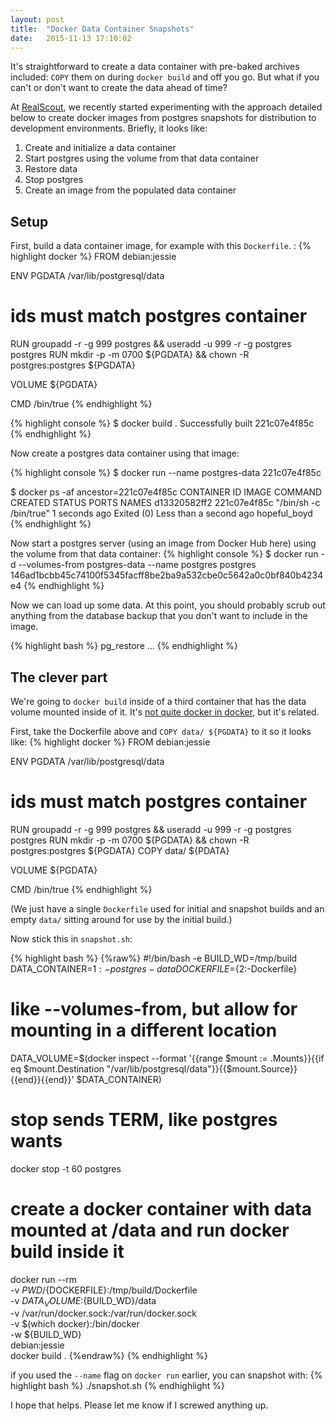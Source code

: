 ```yaml
---
layout: post
title:  "Docker Data Container Snapshots"
date:   2015-11-13 17:10:02
---
```

It's straightforward to create a data container with pre-baked archives included: `COPY` them on during `docker build` and off you go.  But what if you can't or don't want to create the data ahead of time?

At [RealScout][RealScout], we recently started experimenting with the approach detailed below to create docker images from postgres snapshots for distribution to development environments.  Briefly, it looks like:

1. Create and initialize a data container
1. Start postgres using the volume from that data container
1. Restore data
1. Stop postgres
1. Create an image from the populated data container

## Setup

First, build a data container image, for example with this `Dockerfile`. :
{% highlight docker %}
FROM debian:jessie

ENV PGDATA /var/lib/postgresql/data

# ids must match postgres container
RUN groupadd -r -g 999 postgres && useradd -u 999 -r -g postgres postgres
RUN mkdir -p -m 0700 ${PGDATA} && chown -R postgres:postgres ${PGDATA}

VOLUME ${PGDATA}

CMD /bin/true
{% endhighlight %}

{% highlight console %}
$ docker build .
Successfully built 221c07e4f85c
{% endhighlight %}

Now create a postgres data container using that image:

{% highlight console %}
$ docker run --name postgres-data 221c07e4f85c

$ docker ps -af ancestor=221c07e4f85c
CONTAINER ID        IMAGE               COMMAND                  CREATED             STATUS                              PORTS               NAMES
d13320582ff2        221c07e4f85c        "/bin/sh -c /bin/true"   1 seconds ago       Exited (0) Less than a second ago                       hopeful_boyd
{% endhighlight %}

Now start a postgres server (using an image from Docker Hub here) using the volume from that data container:
{% highlight console %}
$ docker run -d --volumes-from postgres-data --name postgres postgres
146ad1bcbb45c74100f5345facff8be2ba9a532cbe0c5642a0c0bf840b4234e4
{% endhighlight %}

Now we can load up some data.  At this point, you should probably scrub out anything from the database backup that you don't want to include in the image.

{% highlight bash %}
pg_restore ...
{% endhighlight %}

## The clever part

We're going to `docker build` inside of a third container that has the data volume mounted inside of it.  It's [not quite docker in docker][jpetazzo], but it's related.

First, take the Dockerfile above and `COPY data/ ${PGDATA}` to it so it looks like:
{% highlight docker %}
FROM debian:jessie

ENV PGDATA /var/lib/postgresql/data

# ids must match postgres container
RUN groupadd -r -g 999 postgres && useradd -u 999 -r -g postgres postgres
RUN mkdir -p -m 0700 ${PGDATA} && chown -R postgres:postgres ${PGDATA}
COPY data/ ${PDATA}

VOLUME ${PGDATA}

CMD /bin/true
{% endhighlight %}

(We just have a single `Dockerfile` used for initial and snapshot builds and an empty `data/` sitting around for use by the initial build.)

Now stick this in `snapshot.sh`:

{% highlight bash %}
{%raw%}
#!/bin/bash -e
BUILD_WD=/tmp/build
DATA_CONTAINER=${1:-postgres-data}
DOCKERFILE=${2:-Dockerfile}

# like --volumes-from, but allow for mounting in a different location
DATA_VOLUME=$(docker inspect --format '{{range $mount := .Mounts}}{{if eq $mount.Destination "/var/lib/postgresql/data"}}{{$mount.Source}}{{end}}{{end}}' $DATA_CONTAINER)

# stop sends TERM, like postgres wants
docker stop -t 60 postgres

# create a docker container with data mounted at /data and run docker build inside it
docker run --rm \
       -v ${PWD}/${DOCKERFILE}:/tmp/build/Dockerfile \
       -v ${DATA_VOLUME}:${BUILD_WD}/data \
       -v /var/run/docker.sock:/var/run/docker.sock \
       -v $(which docker):/bin/docker \
       -w ${BUILD_WD} \
       debian:jessie \
       docker build .
{%endraw%}
{% endhighlight %}

if you used the `--name` flag on `docker run` earlier, you can snapshot with:
{% highlight bash %}
./snapshot.sh
{% endhighlight %}

I hope that helps.  Please let me know if I screwed anything up.

[RealScout]: http://realscout.com
[jpetazzo]: http://jpetazzo.github.io/2015/09/03/do-not-use-docker-in-docker-for-ci/
